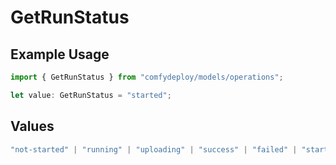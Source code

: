 # GetRunStatus

## Example Usage

```typescript
import { GetRunStatus } from "comfydeploy/models/operations";

let value: GetRunStatus = "started";
```

## Values

```typescript
"not-started" | "running" | "uploading" | "success" | "failed" | "started" | "queued" | "timeout" | "cancelled"
```